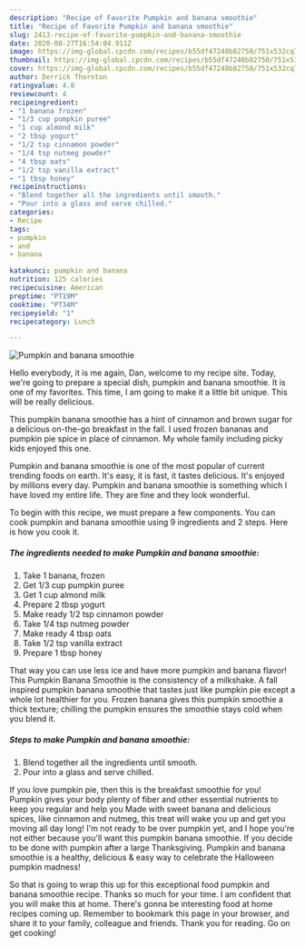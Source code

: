 ```yaml
---
description: "Recipe of Favorite Pumpkin and banana smoothie"
title: "Recipe of Favorite Pumpkin and banana smoothie"
slug: 2413-recipe-of-favorite-pumpkin-and-banana-smoothie
date: 2020-08-27T16:54:04.911Z
image: https://img-global.cpcdn.com/recipes/b55df47248b82750/751x532cq70/pumpkin-and-banana-smoothie-recipe-main-photo.jpg
thumbnail: https://img-global.cpcdn.com/recipes/b55df47248b82750/751x532cq70/pumpkin-and-banana-smoothie-recipe-main-photo.jpg
cover: https://img-global.cpcdn.com/recipes/b55df47248b82750/751x532cq70/pumpkin-and-banana-smoothie-recipe-main-photo.jpg
author: Derrick Thornton
ratingvalue: 4.8
reviewcount: 4
recipeingredient:
- "1 banana frozen"
- "1/3 cup pumpkin puree"
- "1 cup almond milk"
- "2 tbsp yogurt"
- "1/2 tsp cinnamon powder"
- "1/4 tsp nutmeg powder"
- "4 tbsp oats"
- "1/2 tsp vanilla extract"
- "1 tbsp honey"
recipeinstructions:
- "Blend together all the ingredients until smooth."
- "Pour into a glass and serve chilled."
categories:
- Recipe
tags:
- pumpkin
- and
- banana

katakunci: pumpkin and banana 
nutrition: 125 calories
recipecuisine: American
preptime: "PT19M"
cooktime: "PT34M"
recipeyield: "1"
recipecategory: Lunch

---
```



![Pumpkin and banana smoothie](https://img-global.cpcdn.com/recipes/b55df47248b82750/751x532cq70/pumpkin-and-banana-smoothie-recipe-main-photo.jpg)

Hello everybody, it is me again, Dan, welcome to my recipe site. Today, we're going to prepare a special dish, pumpkin and banana smoothie. It is one of my favorites. This time, I am going to make it a little bit unique. This will be really delicious.

This pumpkin banana smoothie has a hint of cinnamon and brown sugar for a delicious on-the-go breakfast in the fall. I used frozen bananas and pumpkin pie spice in place of cinnamon. My whole family including picky kids enjoyed this one.

Pumpkin and banana smoothie is one of the most popular of current trending foods on earth. It's easy, it is fast, it tastes delicious. It's enjoyed by millions every day. Pumpkin and banana smoothie is something which I have loved my entire life. They are fine and they look wonderful.


To begin with this recipe, we must prepare a few components. You can cook pumpkin and banana smoothie using 9 ingredients and 2 steps. Here is how you cook it.

<!--inarticleads1-->

##### The ingredients needed to make Pumpkin and banana smoothie:

1. Take 1 banana, frozen
1. Get 1/3 cup pumpkin puree
1. Get 1 cup almond milk
1. Prepare 2 tbsp yogurt
1. Make ready 1/2 tsp cinnamon powder
1. Take 1/4 tsp nutmeg powder
1. Make ready 4 tbsp oats
1. Take 1/2 tsp vanilla extract
1. Prepare 1 tbsp honey


That way you can use less ice and have more pumpkin and banana flavor! This Pumpkin Banana Smoothie is the consistency of a milkshake. A fall inspired pumpkin banana smoothie that tastes just like pumpkin pie except a whole lot healthier for you. Frozen banana gives this pumpkin smoothie a thick texture; chilling the pumpkin ensures the smoothie stays cold when you blend it. 

<!--inarticleads2-->

##### Steps to make Pumpkin and banana smoothie:

1. Blend together all the ingredients until smooth.
1. Pour into a glass and serve chilled.


If you love pumpkin pie, then this is the breakfast smoothie for you! Pumpkin gives your body plenty of fiber and other essential nutrients to keep you regular and help you Made with sweet banana and delicious spices, like cinnamon and nutmeg, this treat will wake you up and get you moving all day long! I&#39;m not ready to be over pumpkin yet, and I hope you&#39;re not either because you&#39;ll want this pumpkin banana smoothie. If you decide to be done with pumpkin after a large Thanksgiving. Pumpkin and banana smoothie is a healthy, delicious &amp; easy way to celebrate the Halloween pumpkin madness! 

So that is going to wrap this up for this exceptional food pumpkin and banana smoothie recipe. Thanks so much for your time. I am confident that you will make this at home. There's gonna be interesting food at home recipes coming up. Remember to bookmark this page in your browser, and share it to your family, colleague and friends. Thank you for reading. Go on get cooking!
